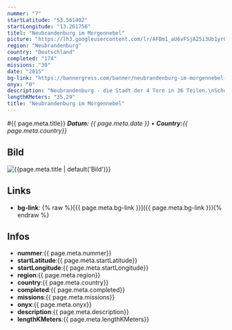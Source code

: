 ```yaml
---
nummer: "7"
startLatitude: "53.561402"
startLongitude: "13.261756"
titel: "Neubrandenburg im Morgennebel"
picture: "https://lh3.googleusercontent.com/lr/AFBm1_aU6vFSjA25i3Ub1yr05jJAz3XDG9rlksL8P_oxhN5EpRwJVD-FWw7LM5ESDfyGi4U2EbypL58XtCVZh8MfDKZhoL89WLCfzdnRRoQTL2rL934HaeO7tcqoGv0B2OrjnbDpwAXiI1TOOAAvTGCYgyg8wZEJNktF-1Ngase3bMaAvlf8un2RUMbRBHwJlsHHx9KKgd_7LPKHBcJ0J-vq6gLV55tQ-huF23vzDP3pkIYtMDa04RWyQuvc3g-okseXr2f_ymvVVVi10G4qj6gxIVRfHoYoooNl5SiPJXUmPxNLEZYU_ok_068uxxVXpRCJFMPBWlEgXiae2WBYF-JXW1W_PQ4vSB7ynlH2SC3D8xHEBvjKIPajfaKmH7Aey1JD56l3vwfl_vmXP3EDzowLTUqZP6f-6om5B6TaPanwrrxKk93I2OKnBI9lo-xH_xqPFK2ynoQGFC_DuFteGLZHCFeJgbsHJjuZyeuaqmI8TAZYfkbgAz25XWXkmM6Tb90uyMHHNC6wG3djkc6jX_SZpCxrtnpvYLFzRYiI-N_diqNW_TylFyvFDjIUsxb9MS0StBG9EQvIRp5pqAFb92EoADUWlRDZPUnA7Ek2ISAl_rLMp-8DxwWEWxLPtIIQZ1XfEAmst6IwkjPKd8BiSDFB1asxtAL46SKJr2a2kMFPiY-XBIIONTqDjLwCRgEB1w4UzwGSf0BYAQ"
region: "Neubrandenburg"
country: "Deutschland"
completed: "174"
missions: "30"
date: "2015"
bg-link: "https://bannergress.com/banner/neubrandenburg-im-morgennebel-f2f5"
onyx: "0"
description: "Neubrandenburg - die Stadt der 4 Tore in 36 Teilen.\nSchon Caspar David Friedrich erkannte 1816 die Schönheit der Stadt."
lengthKMeters: "35,29"
title: "Neubrandenburg im Morgennebel"
---
```


#{{ page.meta.title}}
_**Datum:** {{ page.meta.date }} • **Country:**{{ page.meta.country}}_

## Bild
![{{page.meta.title | default('Bild')}}]({{page.meta.picture}})

## Links
- **bg-link**: {% raw %}[{{ page.meta.bg-link }}]({{ page.meta.bg-link }}){% endraw %}

## Infos
- **nummer**:{{ page.meta.nummer}}
- **startLatitude**:{{ page.meta.startLatitude}}
- **startLongitude**:{{ page.meta.startLongitude}}
- **region**:{{ page.meta.region}}
- **country**:{{ page.meta.country}}
- **completed**:{{ page.meta.completed}}
- **missions**:{{ page.meta.missions}}
- **onyx**:{{ page.meta.onyx}}
- **description**:{{ page.meta.description}}
- **lengthKMeters**:{{ page.meta.lengthKMeters}}


